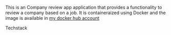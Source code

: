 This is an Company review app application that provides a functionality to review a company based on a job. It is containeraized using Docker and the image is available in [my docker hub account ](https://hub.docker.com/u/rkabkr)

Techstack
